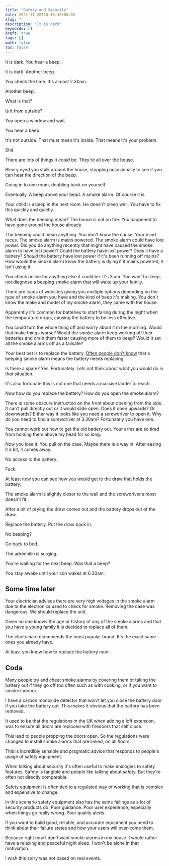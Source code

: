 ```yaml
---
title: "Safety and Security"
date: 2022-11-28T18:10:32+00:00
slug: ""
description: "It is dark"
keywords: []
draft: true
tags: []
math: false
toc: false
---
```


<!--alex disable shit fuck -->
<!--alex disable he-she daughter-son -->
<!--alex disable of-course obvious -->
<!--alex disable uk -->
<!--alex disable failure -->
<!--alex disable fire -->

It is dark. You hear a beep.

It is dark. Another beep.

You check the time. It's almost 2.30am.

Another beep.

What is that?

Is it from outside?

You open a window and wait.

You hear a beep.

It's not outside. That must mean it's inside. That means it's your problem.

Shit.

There are lots of things it _could_ be. They're all over the house.

Bleary eyed you stalk around the house, stopping occasionally to see if you can hear the direction of the beep.

Going in to one room, doubling back on yourself.

Eventually. A beep above your head. A smoke alarm. Of course it is. 

Your child is asleep in the next room. He doesn't sleep well. You have to fix this quickly and quietly.

What does the beeping mean? The house is not on fire. You happened to have gone around the house already.

The beeping could mean anything. You don't know the cause. Your mind races. The smoke alarm is mains powered. The smoke alarm could have lost power. Did you do anything recently that might have caused the smoke alarm to have lost power? Could the battery have lost power? Does it have a battery? _Should_ the battery have lost power if it's been running off mains? How would the smoke alarm know the battery is dying if it mains powered, it isn't using it.

You check online for anything else it could be. It's 3 am. You want to sleep, not diagnose a beeping smoke alarm that will wake up your family.

There are loads of websites giving you multiple options depending on the type of smoke alarm you have and the kind of beep it's making. You don't know the make and model of my smoke alarm, they came with the house.

Apparently it's common for batteries to start failing during the night when the tempurature drops, causing the battery to be less effective.

You could turn the whole thing off and worry about it in the morning. Would that make things worse? Would the smoke alarm keep working off their batteries and drain them faster causing more of them to beep? Would it set all the smoke alarms off as a failsafe?

Your best bet is to replace the battery. [Often people don't know](https://www.bbc.co.uk/programmes/p0c2g9kr) that a beeping smoke alarm means the battery needs replacing.

Is there a spare? Yes. Fortunately. Lets not think about what you would do in that situation.

It's also fortunate this is not one that needs a massive ladder to reach.

Now how do you replace the battery? How do you open the smoke alarm?

There is some obscure instruction on the front about opening from the side. It can't pull directly out or it would slide open. Does it open upwards? Or downwards? Either way it looks like you need a screwdriver to open it. Why do you need to find a screwdriver at 3.30am? Fortunately you have one. 

You cannot work out how to get the old battery out. Your arms are so tired from holding them above my head for so long.

Now you lose it. You pull on the case. Maybe there is a way in. After easing it a bit, it comes away.

No access to the battery.

Fuck.

At least now you can see how you _would_ get to the draw that holds the battery.

The smoke alarm is slightly closer to the wall and the screwdriver almost doesn't fit.

After a bit of prying the draw comes out and the battery drops out of the draw.

Replace the battery. Put the draw back in.

No beeping?

Go back to bed.

The adrenhilin is surging.

You're waiting for the next beep. Was that a beep?

You stay awake until your son wakes at 6.30am.

## Some time later

Your electrician advises there are very high voltages in the smoke alarm due to the electronics used to check for smoke. Removing the case was dangerous. We should replace the unit.

Given no one knows the age or history of any of the smoke alarms and that you have a young family it is decided to replace all of them.

The electrician recommends the most popular brand. It's the exact same ones you already have.

At least you know how to replace the battery now.

## Coda

Many people try and cheat smoke alarms by covering them or taking the battery out if they go off too often such as with cooking, or if you want to smoke indoors.

I have a carbon monoxide detector that won't let you close the battery door if you take the battery out. This makes it obvious that the battery has been removed.

It used to be that the regulations in the UK when adding a loft extension, was to ensure all doors are replaced with firedoors that self close.

This lead to people propping the doors open. So the regulations were changed to install smoke alarms that are linked, on all floors.

This is incredibly sensible and pragmatic advice that responds to people's usage of safety equipment.

When talking about security it's often useful to make analogies to safety features. Safety is tangible and people like talking about safety. But they're often not directly comparable.

Safety equipment is often tied to a regulated way of working that is complex and expensive to change.

In this scenario safety equipment also has the same failings as a lot of security products do. Poor guidance. Poor user experience, especially when things go really wrong. Poor quality alerts.

If you want to build good, reliable, and accurate equipment you need to think about their failure states and how your users will over-come them.

Because right now I don't want smoke alarms in my house. I would rather have a relaxing and peaceful night sleep. I won't be alone in that motiviation.

I wish this story was not based on real events.
